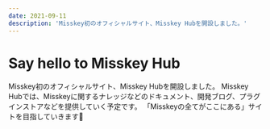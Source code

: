 ```yaml
---
date: 2021-09-11
description: 'Misskey初のオフィシャルサイト、Misskey Hubを開設しました。'
---
```


# Say hello to Misskey Hub
Misskey初のオフィシャルサイト、Misskey Hubを開設しました。
Misskey Hubでは、Misskeyに関するナレッジなどのドキュメント、開発ブログ、プラグインストアなどを提供していく予定です。
「Misskeyの全てがここにある」サイトを目指していきます🚀
